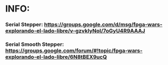 # INFO:

### Serial Stepper: https://groups.google.com/d/msg/fpga-wars-explorando-el-lado-libre/v-gzvkIyNoI/7oGyU4R9AAAJ
### Serial Smooth Stepper: https://groups.google.com/forum/#!topic/fpga-wars-explorando-el-lado-libre/6N8tBEX9ucQ
